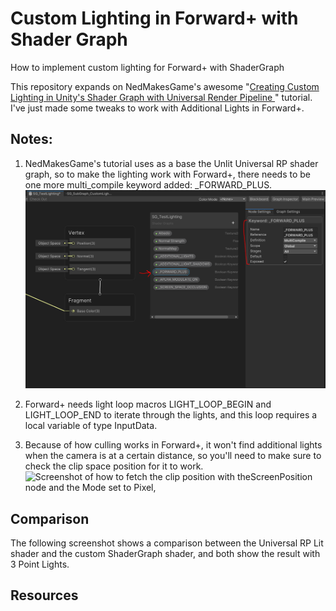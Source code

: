 # Custom Lighting in Forward+ with Shader Graph
 How to implement custom lighting for Forward+ with ShaderGraph 

This repository expands on NedMakesGame's awesome "[Creating Custom Lighting in Unity's Shader Graph with Universal Render Pipeline ](https://nedmakesgames.medium.com/creating-custom-lighting-in-unitys-shader-graph-with-universal-render-pipeline-5ad442c27276)" tutorial. I've just made some tweaks to work with Additional Lights in Forward+. 


## Notes: 
1. NedMakesGame's tutorial uses as a base the Unlit Universal RP shader graph, so to make the lighting work with Forward+, there needs to be one more multi_compile keyword added:  _FORWARD_PLUS.
![Screenshot of the keyword in _FORWARD_PLUS SG_TestLighting.shadergraph ](https://github.com/rsofia/CustomLightingForwardPlus/blob/main/Images/Keyword.PNG)
2. Forward+ needs light loop macros LIGHT_LOOP_BEGIN and LIGHT_LOOP_END to iterate through the lights, and this loop requires a local variable of type InputData.

3. Because of how culling works in Forward+, it won't find additional lights when the camera is at a certain distance, so you'll need to make sure to check the clip space position for it to work. 
![Screenshot of how to fetch the clip position with theScreenPosition node and the Mode set to Pixel, ]([https://github.com/rsofia/CustomLightingForwardPlus/blob/main/Images/ClipPos.PNG)

## Comparison
The following screenshot shows a comparison between the Universal RP Lit shader and the custom ShaderGraph shader, and both show the result with 3 Point Lights. 

## Resources

